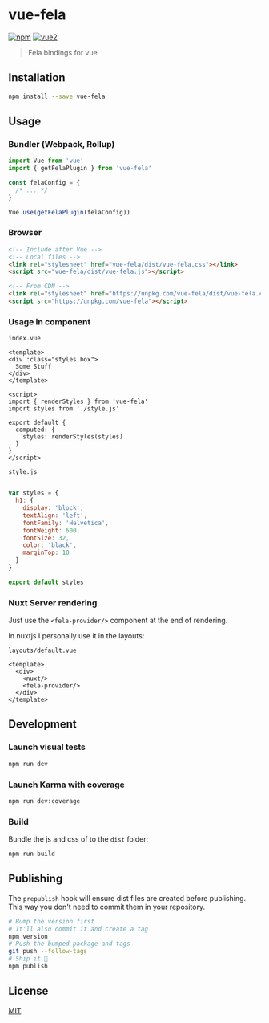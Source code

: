 # vue-fela

[![npm](https://img.shields.io/npm/v/vue-fela.svg)](https://www.npmjs.com/package/vue-fela) [![vue2](https://img.shields.io/badge/vue-2.x-brightgreen.svg)](https://vuejs.org/)

> Fela bindings for vue

## Installation

```bash
npm install --save vue-fela
```

## Usage

### Bundler (Webpack, Rollup)

```js
import Vue from 'vue'
import { getFelaPlugin } from 'vue-fela'

const felaConfig = {
  /* ... */
}

Vue.use(getFelaPlugin(felaConfig))
```

### Browser

```html
<!-- Include after Vue -->
<!-- Local files -->
<link rel="stylesheet" href="vue-fela/dist/vue-fela.css"></link>
<script src="vue-fela/dist/vue-fela.js"></script>

<!-- From CDN -->
<link rel="stylesheet" href="https://unpkg.com/vue-fela/dist/vue-fela.css"></link>
<script src="https://unpkg.com/vue-fela"></script>
```

### Usage in component

`index.vue`

```vue
<template>
<div :class="styles.box">
  Some Stuff
</div>
</template>

<script>
import { renderStyles } from 'vue-fela'
import styles from './style.js'

export default {
  computed: {
    styles: renderStyles(styles)
  }
}
</script>
```

`style.js`

```js

var styles = {
  h1: {
    display: 'block',
    textAlign: 'left',
    fontFamily: 'Helvetica',
    fontWeight: 600,
    fontSize: 32,
    color: 'black',
    marginTop: 10
  }
}

export default styles

```

### Nuxt Server rendering

Just use the `<fela-provider/>` component at the end of rendering.

In nuxtjs I personally use it in the layouts:

`layouts/default.vue`

```vue
<template>
  <div>
    <nuxt/>
    <fela-provider/>
  </div>
</template>
```

## Development

### Launch visual tests

```bash
npm run dev
```

### Launch Karma with coverage

```bash
npm run dev:coverage
```

### Build

Bundle the js and css of to the `dist` folder:

```bash
npm run build
```


## Publishing

The `prepublish` hook will ensure dist files are created before publishing. This
way you don't need to commit them in your repository.

```bash
# Bump the version first
# It'll also commit it and create a tag
npm version
# Push the bumped package and tags
git push --follow-tags
# Ship it 🚀
npm publish
```

## License

[MIT](http://opensource.org/licenses/MIT)
